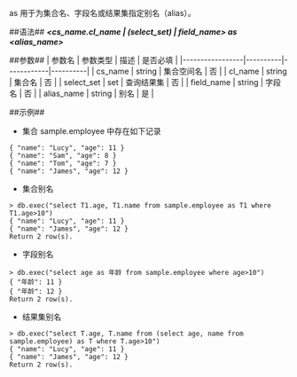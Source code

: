 
as 用于为集合名、字段名或结果集指定别名（alias）。

##语法##
***\<cs_name.cl_name | (select_set) | field_name\> as \<alias_name\>***

##参数##
| 参数名          | 参数类型 | 描述       | 是否必填 |
|-----------------|----------|------------|----------|
| cs_name | string | 集合空间名  | 否 |
| cl_name | string | 集合名  | 否 |
| select_set | set | 查询结果集  | 否 |
| field_name | string | 字段名  | 否 |
| alias_name | string | 别名  | 是 |

##示例##
   * 集合 sample.employee 中存在如下记录 

   ```lang-json
   { "name": "Lucy", "age": 11 }
   { "name": "Sam", "age": 8 }
   { "name": "Tom", "age": 7 }
   { "name": "James", "age": 12 }
   ```

   * 集合别名  

   ```lang-javascript
   > db.exec("select T1.age, T1.name from sample.employee as T1 where T1.age>10")
   { "name": "Lucy", "age": 11 }
   { "name": "James", "age": 12 }
   Return 2 row(s).
   ```

   * 字段别名 

   ```lang-javascript
   > db.exec("select age as 年龄 from sample.employee where age>10")
   { "年龄": 11 }
   { "年龄": 12 }
   Return 2 row(s).
   ```

   * 结果集别名 

   ```lang-javascript
   > db.exec("select T.age, T.name from (select age, name from sample.employee) as T where T.age>10")
   { "name": "Lucy", "age": 11 }
   { "name": "James", "age": 12 }
   Return 2 row(s).
   ```
